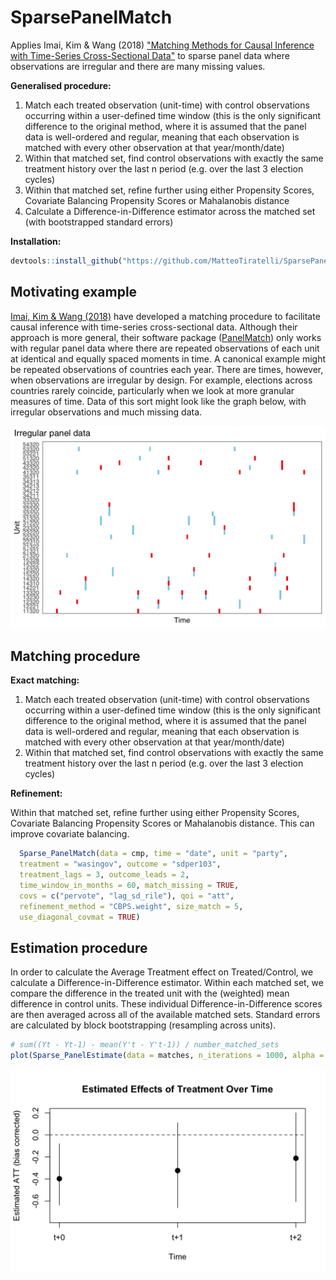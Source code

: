 # SparsePanelMatch
Applies Imai, Kim &amp; Wang (2018) ["Matching Methods for Causal Inference with Time-Series Cross-Sectional Data"](https://imai.fas.harvard.edu/research/tscs.html) to sparse panel data where observations are irregular and there are many missing values.

**Generalised procedure:**
1. Match each treated observation (unit-time) with control observations occurring within a user-defined time window (this is the only significant difference to the original method, where it is assumed that the panel data is well-ordered and regular, meaning that each observation is matched with every other observation at that year/month/date)
2. Within that matched set, find control observations with exactly the same treatment history over the last n period (e.g. over the last 3 election cycles)
3. Within that matched set, refine further using either Propensity Scores, Covariate Balancing Propensity Scores or Mahalanobis distance
4. Calculate a Difference-in-Difference estimator across the matched set (with bootstrapped standard errors)

**Installation:**
``` r
devtools::install_github("https://github.com/MatteoTiratelli/SparsePanelMatch")
```

## Motivating example
[Imai, Kim &amp; Wang (2018)](https://imai.fas.harvard.edu/research/tscs.html) have developed a matching procedure to facilitate causal inference with time-series cross-sectional data. Although their approach is more general, their software package ([PanelMatch](https://github.com/insongkim/PanelMatch)) only works with regular panel data where there are repeated observations of each unit at identical and equally spaced moments in time. A canonical example might be repeated observations of countries each year.
There are times, however, when observations are irregular by design. For example, elections across countries rarely coincide, particularly when we look at more granular measures of time. Data of this sort might look like the graph below, with irregular observations and much missing data.

![Graph showing irregular panel data](https://github.com/MatteoTiratelli/matteotiratelli.github.io/raw/master/Files/Irregular.png)

## Matching procedure

**Exact matching:**
1. Match each treated observation (unit-time) with control observations occurring within a user-defined time window (this is the only significant difference to the original method, where it is assumed that the panel data is well-ordered and regular, meaning that each observation is matched with every other observation at that year/month/date)
2. Within that matched set, find control observations with exactly the same treatment history over the last n period (e.g. over the last 3 election cycles)

**Refinement:**

Within that matched set, refine further using either Propensity Scores, Covariate Balancing Propensity Scores or Mahalanobis distance. This can improve covariate balancing.
``` r
  Sparse_PanelMatch(data = cmp, time = "date", unit = "party", 
  treatment = "wasingov", outcome = "sdper103", 
  treatment_lags = 3, outcome_leads = 2, 
  time_window_in_months = 60, match_missing = TRUE, 
  covs = c("pervote", "lag_sd_rile"), qoi = "att", 
  refinement_method = "CBPS.weight", size_match = 5, 
  use_diagonal_covmat = TRUE)
```
## Estimation procedure
In order to calculate the Average Treatment effect on Treated/Control, we calculate a Difference-in-Difference estimator. Within each matched set, we compare the difference in the treated unit with the (weighted) mean difference in control units. These individual Difference-in-Difference scores are then averaged across all of the available matched sets. Standard errors are calculated by block bootstrapping (resampling across units).

``` r
# sum((Yt - Yt-1) - mean(Y't - Y't-1)) / number_matched_sets
plot(Sparse_PanelEstimate(data = matches, n_iterations = 1000, alpha = 0.05))
```

![Plot of effects over time](https://github.com/MatteoTiratelli/matteotiratelli.github.io/raw/master/Files/plot_zoom_png.png)
